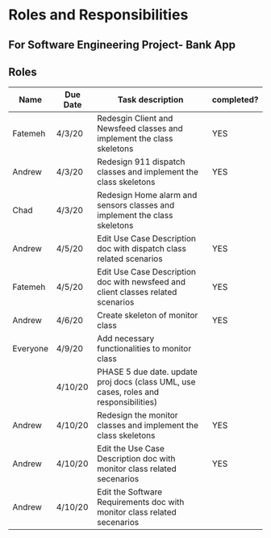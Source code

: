 
# Roles and Responsibilities
## For Software Engineering Project- Bank App


## Roles
| Name          | Due Date    | Task description                                                                     | completed?  |
| ------------- | ----------- | -------------------------------------------------------------------------------------| ----------- |
|  Fatemeh      |  4/3/20     | Redesgin Client and Newsfeed classes and implement the class skeletons                   | YES |
|  Andrew       |  4/3/20     | Redesign 911 dispatch classes and implement the class skeletons                          | YES|
|  Chad         | 4/3/20      | Redesign Home alarm and sensors classes and implement the class skeletons                 | |
| Andrew        | 4/5/20      | Edit Use Case Description doc with dispatch class related scenarios                      |YES|
| Fatemeh       | 4/5/20      | Edit Use Case Description doc with newsfeed and client classes related scenarios         |YES|
| Andrew        | 4/6/20      | Create skeleton of monitor class                                                         |YES|
|  Everyone     |  4/9/20     | Add necessary functionalities to monitor class                                            | |
|          		| 4/10/20 	  | PHASE 5 due date. update proj docs (class UML, use cases, roles and responsibilities)     | |
| Andrew		| 4/10/20	  | Redesign the monitor classes and implement the class skeletons							|YES|
| Andrew		| 4/10/20	  | Edit the Use Case Description doc with monitor class related secenarios					|YES|
| Andrew		| 4/10/20	  | Edit the Software Requirements doc with monitor class related secenarios				||